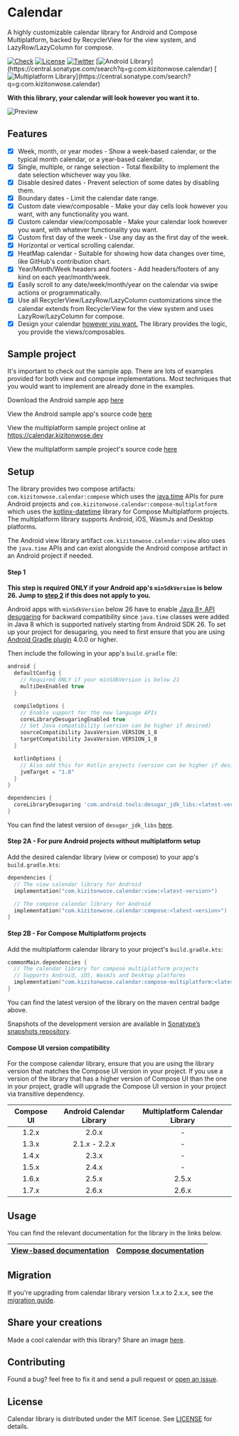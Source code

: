 # Calendar

A highly customizable calendar library for Android and Compose Multiplatform, backed by RecyclerView for the view system, and LazyRow/LazyColumn for compose.

[![Check](https://github.com/kizitonwose/Calendar/actions/workflows/check.yml/badge.svg?branch=main)](https://github.com/kizitonwose/Calendar/actions/workflows/check.yml)
[![License](https://img.shields.io/badge/License-MIT-0097A7.svg)](https://github.com/kizitonwose/Calendar/blob/main/LICENSE.md)
[![Twitter](https://img.shields.io/badge/Twitter-@kizitonwose-9C27B0.svg)](https://twitter.com/kizitonwose)
[![Android Library](https://img.shields.io/badge/dynamic/xml.svg?label=Android%20Library&color=blue&url=https://repo1.maven.org/maven2/com/kizitonwose/calendar/core/maven-metadata.xml&query=(//metadata/versioning/versions/version)[not(contains(text(),%27-%27))][last()])](https://central.sonatype.com/search?q=g:com.kizitonwose.calendar)
[![Multiplatform Library](https://img.shields.io/badge/dynamic/xml.svg?label=Multiplatform%20Library&color=blue&url=https://repo1.maven.org/maven2/com/kizitonwose/calendar/compose-multiplatform/maven-metadata.xml&query=(//metadata/versioning/versions/version)[not(contains(text(),%27-%27))][last()])](https://central.sonatype.com/search?q=g:com.kizitonwose.calendar)

**With this library, your calendar will look however you want it to.**

![Preview](https://user-images.githubusercontent.com/15170090/197389318-b3925b65-aed9-4e1f-a778-ba73007cbdf7.png)

## Features

- [x] Week, month, or year modes - Show a week-based calendar, or the typical month calendar, or a year-based calendar.
- [x] Single, multiple, or range selection - Total flexibility to implement the date selection
  whichever way you like.
- [x] Disable desired dates - Prevent selection of some dates by disabling them.
- [x] Boundary dates - Limit the calendar date range.
- [x] Custom date view/composable - Make your day cells look however you want, with any
  functionality you want.
- [x] Custom calendar view/composable - Make your calendar look however you want, with whatever
  functionality you want.
- [x] Custom first day of the week - Use any day as the first day of the week.
- [x] Horizontal or vertical scrolling calendar.
- [x] HeatMap calendar - Suitable for showing how data changes over time, like GitHub's contribution
  chart.
- [x] Year/Month/Week headers and footers - Add headers/footers of any kind on each year/month/week.
- [x] Easily scroll to any date/week/month/year on the calendar via swipe actions or programmatically.
- [x] Use all RecyclerView/LazyRow/LazyColumn customizations since the calendar extends from
  RecyclerView for the view system and uses LazyRow/LazyColumn for compose.
- [x] Design your calendar [however you want.](https://github.com/kizitonwose/Calendar/issues/1) The
  library provides the logic, you provide the views/composables.

## Sample project

It's important to check out the sample app. There are lots of examples provided for both view and compose implementations. 
Most techniques that you would want to implement are already done in the examples.

Download the Android sample app [here](https://github.com/kizitonwose/Calendar/releases/download/2.5.4/sample.apk)

View the Android sample app's source code [here](https://github.com/kizitonwose/Calendar/tree/main/sample)

View the multiplatform sample project online at https://calendar.kizitonwose.dev

View the multiplatform sample project's source code [here](https://github.com/kizitonwose/Calendar/tree/main/compose-multiplatform/sample)

## Setup

The library provides two compose artifacts: `com.kizitonwose.calendar:compose` which uses the [java.time](https://docs.oracle.com/javase/8/docs/api/java/time/package-summary.html) APIs for pure Android projects and `com.kizitonwose.calendar:compose-multiplatform` which uses the [kotlinx-datetime](https://github.com/Kotlin/kotlinx-datetime) library for Compose Multiplatform projects. The multiplatform library supports Android, iOS, WasmJs and Desktop platforms.

The Android view library artifact `com.kizitonwose.calendar:view` also uses the `java.time` APIs and can exist alongside the Android compose artifact in an Android project if needed.

#### Step 1

**This step is required ONLY if your Android app's `minSdkVersion` is below 26. Jump to [step 2](#step-2) if this does not apply to you.**

Android apps with `minSdkVersion` below 26 have to enable [Java 8+ API desugaring](https://developer.android.com/studio/write/java8-support#library-desugaring) for backward compatibility since `java.time` classes were added in Java 8 which is supported natively starting from Android SDK 26. To set up your project for desugaring, you need to first ensure that you are using [Android Gradle plugin](https://developer.android.com/studio/releases/gradle-plugin#updating-plugin) 4.0.0 or higher.

Then include the following in your app's `build.gradle` file:

```groovy
android {
  defaultConfig {
    // Required ONLY if your minSdkVersion is below 21
    multiDexEnabled true
  }

  compileOptions {
    // Enable support for the new language APIs
    coreLibraryDesugaringEnabled true
    // Set Java compatibility (version can be higher if desired)
    sourceCompatibility JavaVersion.VERSION_1_8
    targetCompatibility JavaVersion.VERSION_1_8
  }

  kotlinOptions {
    // Also add this for Kotlin projects (version can be higher if desired)
    jvmTarget = "1.8"
  }
}

dependencies {
  coreLibraryDesugaring 'com.android.tools:desugar_jdk_libs:<latest-version>'
}
```

You can find the latest version of `desugar_jdk_libs` [here](https://mvnrepository.com/artifact/com.android.tools/desugar_jdk_libs).

#### Step 2A - For pure Android projects without multiplatform setup

Add the desired calendar library (view or compose) to your app's `build.gradle.kts`:

```kotlin
dependencies {
  // The view calendar library for Android
  implementation("com.kizitonwose.calendar:view:<latest-version>")

  // The compose calendar library for Android
  implementation("com.kizitonwose.calendar:compose:<latest-version>")
}
```

#### Step 2B - For Compose Multiplatform projects

Add the multiplatform calendar library to your project's `build.gradle.kts`:

```kotlin
commonMain.dependencies {
  // The calendar library for compose multiplatform projects
  // Supports Android, iOS, WasmJs and Desktop platforms
  implementation("com.kizitonwose.calendar:compose-multiplatform:<latest-version>")
}
```

You can find the latest version of the library on the maven central badge above.

Snapshots of the development version are available in [Sonatype’s snapshots repository](https://s01.oss.sonatype.org/content/repositories/snapshots/com/kizitonwose/calendar/).

#### Compose UI version compatibility

For the compose calendar library, ensure that you are using the library version that matches the Compose UI version in your project. If you use a version of the library that has a higher version of Compose UI than the one in your project, gradle will upgrade the Compose UI version in your project via transitive dependency.

| Compose UI | Android Calendar Library | Multiplatform Calendar Library |
|:----------:|:------------------------:|:------------------------------:|
|   1.2.x    |           2.0.x          |               -                |
|   1.3.x    |       2.1.x - 2.2.x      |               -                |
|   1.4.x    |           2.3.x          |               -                |
|   1.5.x    |           2.4.x          |               -                |
|   1.6.x    |           2.5.x          |             2.5.x              |
|   1.7.x    |           2.6.x          |             2.6.x              |

## Usage

You can find the relevant documentation for the library in the links below.

|[View-based documentation](https://github.com/kizitonwose/Calendar/blob/main/docs/View.md)|[Compose documentation](https://github.com/kizitonwose/Calendar/blob/main/docs/Compose.md)|
|:-:|:-:|

## Migration

If you're upgrading from calendar library version 1.x.x to 2.x.x, see the [migration guide](https://github.com/kizitonwose/calendar/blob/main/docs/MigrationGuide.md).

## Share your creations

Made a cool calendar with this library? Share an image [here](https://github.com/kizitonwose/Calendar/issues/1).

## Contributing

Found a bug? feel free to fix it and send a pull request or [open an issue](https://github.com/kizitonwose/Calendar/issues).

## License

Calendar library is distributed under the MIT license.
See [LICENSE](https://github.com/kizitonwose/Calendar/blob/main/LICENSE.md) for details.
